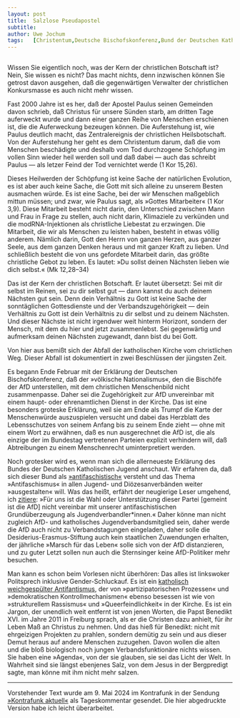 ```yaml
---
layout:	post
title:	Salzlose Pseudapostel
subtitle: 
author:	Uwe Jochum
tags:   [Christentum,Deutsche Bischofskonferenz,Bund der Deutschen Katholischen Jugend,AfD]
---
```


<img src="https://vg09.met.vgwort.de/na/89c7cedce0554fa1ac49a028d1f5a1c7" width="1" height="1" alt="">

Wissen Sie eigentlich noch, was der Kern der christlichen
Botschaft ist? Nein, Sie wissen es nicht? Das macht nichts, denn
inzwischen können Sie getrost davon ausgehen, daß die
gegenwärtigen Verwalter der christlichen Konkursmasse es auch
nicht mehr wissen.

Fast 2000 Jahre ist es her, daß der Apostel Paulus seinen
Gemeinden davon schrieb, daß Christus für unsere Sünden starb, am
dritten Tage auferweckt wurde und dann einer ganzen Reihe von
Menschen erschienen ist, die die Auferweckung bezeugen
können. Die Auferstehung ist, wie Paulus deutlich macht, das
Zentralereignis der christlichen Heilsbotschaft. Von der
Auferstehung her geht es dem Christentum darum, daß die vom
Menschen beschädigte und deshalb vom Tod durchzogene Schöpfung im
vollen Sinn wieder heil werden soll und daß dabei — auch das
schreibt Paulus — als letzer Feind der Tod vernichtet werde (1
Kor 15,26).

Dieses Heilwerden der Schöpfung ist keine Sache der natürlichen
Evolution, es ist aber auch keine Sache, die Gott mit sich
alleine zu unserem Besten ausmachen würde. Es ist eine Sache, bei
der wir Menschen maßgeblich mittun müssen; und zwar, wie Paulus
sagt, als »Gottes Mitarbeiter« (1 Kor 3,9). Diese Mitarbeit
besteht nicht darin, den Unterschied zwischen Mann und Frau in
Frage zu stellen, auch nicht darin, Klimaziele zu verkünden und
die modRNA-Injektionen als christliche Liebestat zu
erzwingen. Die Mitarbeit, die wir als Menschen zu leisten haben,
besteht in etwas völlig anderem. Nämlich darin, Gott den Herrn
von ganzen Herzen, aus ganzer Seele, aus dem ganzen Denken heraus
und mit ganzer Kraft zu lieben. Und schließlich besteht die von
uns gefordete Mitarbeit darin, das größte christliche Gebot zu
leben. Es lautet: »Du sollst deinen Nächsten lieben wie dich
selbst.« (Mk 12,28–34)

Das ist der Kern der christlichen Botschaft. Er lautet übersetzt:
Sei mit dir selbst im Reinen, sei zu dir selbst gut — dann kannst
du auch deinem Nächsten gut sein. Denn dein Verhältnis zu Gott
ist keine Sache der sonntäglichen Gottesdienste und der
Verbandszugehörigkeit — dein Verhältnis zu Gott ist dein
Verhältnis zu dir selbst und zu deinem Nächsten. Und dieser
Nächste ist nicht irgendwer weit hinterm Horizont, sondern der
Mensch, mit dem du hier und jetzt zusammenlebst. Sei gegenwärtig
und aufmerksam deinen Nächsten zugewandt, dann bist du bei Gott.

Von hier aus bemißt sich der Abfall der katholischen Kirche vom
christlichen Weg. Dieser Abfall ist dokumentiert in zwei
Beschlüssen der jüngsten Zeit.

Es begann Ende Februar mit der Erklärung der Deutschen
Bischofskonferenz, daß der »völkische Nationalismus«, den die
Bischöfe der AfD unterstellen, mit dem christlichen Menschenbild
nicht zusammenpasse. Daher sei die Zugehörigkeit zur AfD
unvereinbar mit einem haupt- oder ehrenamtlichen Dienst in der
Kirche. Das ist eine besonders groteske Erklärung, weil sie am
Ende als Trumpf die Karte der Menschenwürde auszuspielen versucht
und dabei das Herzblatt des Lebensschutzes von seinem Anfang bis
zu seinem Ende zieht — ohne mit einem Wort zu erwähnen, daß es
nun ausgerechnet die AfD ist, die als einzige der im Bundestag
vertretenen Parteien explizit verhindern will, daß Abtreibungen
zu einem Menschenrecht uminterpretiert werden.

Noch grotesker wird es, wenn man sich die allerneueste Erklärung
des Bundes der Deutschen Katholischen Jugend anschaut. Wir
erfahren da, daß sich dieser Bund als
[»antifaschistisch«](https://www.bdkj.de/fileadmin/bdkj/Dokumente/Beschluesse/1/1_98_Grundsatzprogramm.pdf)
versteht und das Thema »Antifaschismus« in allen Jugend- und
Diözesanverbänden weiter »ausgestalten« will. Was das heißt,
erfährt der neugierige Leser umgehend, ich
[zitiere](https://www.bdkj.de/fileadmin/bdkj/bilder/HV/Hauptversammlung_2024/Vorlaeufiger_Beschluss_Antrag_12.pdf):
»Für uns ist die Wahl oder Unterstützung dieser Partei [gemeint
ist die AfD] nicht vereinbar mit unserer antifaschistischen
Grundüberzeugung als Jugendverbandler\*innen.« Daher könne man
nicht zugleich AfD- und katholisches Jugendverbandsmitglied sein,
daher werde die AfD auch nicht zu Verbandstagungen eingeladen,
daher solle die Desiderius-Erasmus-Stiftung auch kein staatlichen
Zuwendungen erhalten, der jährliche »Marsch für das Leben« solle
sich von der AfD distanzieren, und zu guter Letzt sollen nun auch
die Sternsinger keine AfD-Politiker mehr besuchen.

Man kann es schon beim Vorlesen nicht überhören: Das alles ist
linkswoker Politsprech inklusive Gender-Schluckauf. Es ist ein
[katholisch weichgespülter
Antifantismus](https://www.bdkj.de/aktuelles/artikel/bdkj-hauptversammlung-2024-beendet),
der von »partizipatorischen Prozessen« und »demokratischen
Kontrollmechanismen« ebenso besessen ist wie von »strukturellem
Rassismus« und »Queerfeindlichkeit« in der Kirche. Es ist ein
Jargon, der unendlich weit entfernt ist von jenen Worten, die
Papst Benedikt XVI. im Jahre 2011 in Freiburg sprach, als er die
Christen dazu anhielt, für ihr Leben Maß an Christus zu
nehmen. Und das hieß für Benedikt: nicht mit ehrgeizigen
Projekten zu prahlen, sondern demütig zu sein und aus dieser
Demut heraus auf andere Menschen zuzugehen. Davon wollen die
alten und die bloß biologisch noch jungen Verbandsfunktionäre
nichts wissen. Sie haben eine »Agenda«, von der sie glauben, sie
sei das Licht der Welt. In Wahrheit sind sie längst ebenjenes
Salz, von dem Jesus in der Bergpredigt sagte, man könne mit ihm
nicht mehr salzen.

---

Vorstehender Text wurde am 9. Mai 2024 im Kontrafunk in der
Sendung [»Kontrafunk
aktuell«](https://kontrafunk.radio/de/sendung-nachhoeren/politik-und-zeitgeschehen/kontrafunk-aktuell/kontrafunk-aktuell-vom-9-mai-2024#id-article)
als Tageskommentar gesendet. Die hier abgedruckte Version habe
ich leicht überarbeitet.
